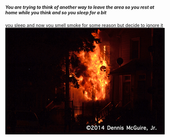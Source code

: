 ##### You are trying to think of another way to leave the area so you rest at home while you think and so you sleep for a bit  
[you sleep and now you smell smoke for some reason but decide to ignore it](firehouse.md)
![](/images/fire.jpg)